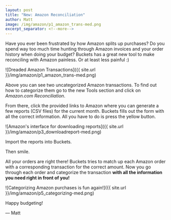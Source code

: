 ```yaml
---
layout: post
title: "New: Amazon Reconciliation"
author: Matt
image: /img/amazon/p1_amazon_trans-med.png
excerpt_separator: <!--more-->
---
```


Have you ever been frustrated by how Amazon splits up purchases?  Do you spend way too much time hunting through Amazon invoices and your order history when doing your budget?  Buckets has a great new tool to make reconciling with Amazon painless.  Or at least less painful :)

![Dreaded Amazon Transactions]({{ site.url }}/img/amazon/p1_amazon_trans-med.png)

<!--more-->

Above you can see two uncategorized Amazon transactions.  To find out how to categorize them go to the new Tools section and click on *Amazon.com Reconciliation*.

From there, click the provided links to Amazon where you can generate a few reports (CSV files) for the current month.  Buckets fills out the form with all the correct information.  All you have to do is press the yellow button.

![Amazon's interface for downloading reports]({{ site.url }}/img/amazon/p3_downloadreport-med.png)

Import the reports into Buckets.

Then smile.

All your orders are right there!  Buckets tries to match up each Amazon order with a corresponding transaction for the correct amount.  Now you go through each order and categorize the transaction **with all the information you need right in front of you!**

![Categorizing Amazon purchases is fun again!]({{ site.url }}/img/amazon/p5_categorizing-med.png)

Happy budgeting!

&mdash; Matt
